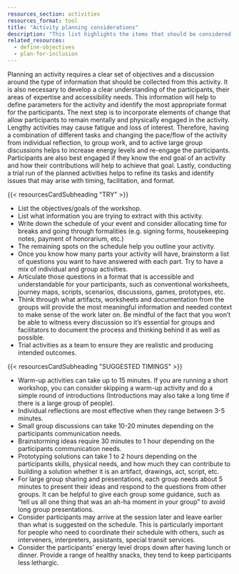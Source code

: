```yaml
---
resources_section: activities
resources_format: tool
title: "Activity planning considerations"
description: "This list highlights the items that should be considered when planning a collaborative event."
related_resources:
  - define-objectives
  - plan-for-inclusion
---
```


Planning an activity requires a clear set of objectives and a discussion around the type of information that should be collected from this activity. It is also necessary to develop a clear understanding of the participants, their areas of expertise and accessibility needs. This information will help to define parameters for the activity and identify the most appropriate format for the participants. The next step is to incorporate elements of change that allow participants to remain mentally and physically engaged in the activity. Lengthy activities may cause fatigue and loss of interest. Therefore, having a combination of different tasks and changing the pace/flow of the activity from individual reflection, to group work, and to active large group discussions helps to increase energy levels and re-engage the participants. Participants are also best engaged if they know the end goal of an activity and how their contributions will help to achieve that goal. Lastly, conducting a trial run of the planned activities helps to refine its tasks and identify issues that may arise with timing, facilitation, and format.

{{< resourcesCardSubheading "TRY" >}}

- List the objectives/goals of the workshop.
- List what information you are trying to extract with this activity.
- Write down the schedule of your event and consider allocating time for breaks and going through formalities (e.g. signing forms, housekeeping notes, payment of honorarium, etc.)
- The remaining spots on the schedule help you outline your activity.
- Once you know how many parts your activity will have, brainstorm a list of questions you want to have answered with each part. Try to have a mix of individual and group activities.
- Articulate those questions in a format that is accessible and understandable for your participants, such as conventional worksheets, journey maps, scripts, scenarios, discussions, games, prototypes, etc.
- Think through what artifacts, worksheets and documentation from the groups will provide the most meaningful information and needed context to make sense of the work later on. Be mindful of the fact that you won’t be able to witness every discussion so it’s essential for groups and facilitators to document the process and thinking behind it as well as possible. 
- Trial activities as a team to ensure they are realistic and producing intended outcomes.


{{< resourcesCardSubheading "SUGGESTED TIMINGS" >}}


- Warm-up activities can take up to 15 minutes. If you are running a short workshop, you can consider skipping a warm-up activity and do a simple round of introductions (Introductions may also take a long time if there is a large group of people).
- Individual reflections are most effective when they range between 3-5 minutes. 
- Small group discussions can take 10-20 minutes depending on the participants communication needs. 
- Brainstorming ideas require 30 minutes to 1 hour depending on the participants communication needs.
- Prototyping solutions can take 1 to 2 hours depending on the participants skills, physical needs, and how much they can contribute to building a solution whether it is an artifact, drawings, act, script, etc. 
- For large group sharing and presentations, each group needs about 5 minutes to present their ideas and respond to the questions from other groups. It can be helpful to give each group some guidance, such as “tell us all one thing that was an ah-ha moment in your group” to avoid long group presentations.
- Consider participants may arrive at the session later and leave earlier than what is suggested on the schedule. This is particularly important for people who need to coordinate their schedule with others, such as interveners, interpreters, assistants, special transit services.  
- Consider the participants’ energy level drops down after having lunch or dinner. Provide a range of healthy snacks, they tend to keep participants less lethargic.

